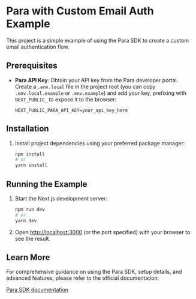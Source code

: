 # Para with Custom Email Auth Example

This project is a simple example of using the Para SDK to create a custom email authentication flow.

## Prerequisites

- **Para API Key**: Obtain your API key from the Para developer portal. Create a `.env.local` file in the project root
  (you can copy `.env.local.example` or `.env.example`) and add your key, prefixing with `NEXT_PUBLIC_` to expose it to
  the browser:
  ```env
  NEXT_PUBLIC_PARA_API_KEY=your_api_key_here
  ```

## Installation

1.  Install project dependencies using your preferred package manager:
    ```bash
    npm install
    # or
    yarn install
    ```

## Running the Example

1.  Start the Next.js development server:
    ```bash
    npm run dev
    # or
    yarn dev
    ```
2.  Open [http://localhost:3000](https://www.google.com/search?q=http://localhost:3000) (or the port specified) with
    your browser to see the result.

## Learn More

For comprehensive guidance on using the Para SDK, setup details, and advanced features, please refer to the official
documentation:

[Para SDK documentation](https://docs.usepara.com/welcome)
